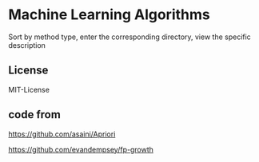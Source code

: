 Machine Learning Algorithms
==========================================

Sort by method type, enter the corresponding directory, view the specific description

License
-------
MIT-License

code from
--------

https://github.com/asaini/Apriori

https://github.com/evandempsey/fp-growth

